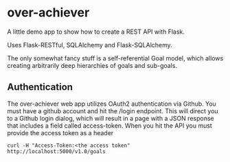 over-achiever
=============
A little demo app to show how to create a REST API with Flask.

Uses Flask-RESTful, SQLAlchemy and Flask-SQLAlchemy.

The only somewhat fancy stuff is a self-referential Goal model, which allows
creating arbitrarily deep hierarchies of goals and sub-goals.

Authentication
--------------
The over-achiever web app utilizes OAuth2 authentication via Github. You must
have a github account and hit the /login endpoint. This will direct you to
a Github login dialog, which will result in a page with a JSON 
response that includes a field called access-token. When you hit the API
you must provide the access token as a header


    curl -H "Access-Token:<the access token" http://localhost:5000/v1.0/goals
